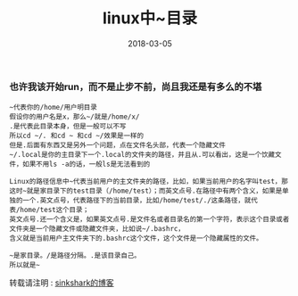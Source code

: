﻿---
layout: post
title: linux中~目录
date: 2018-03-05
tag: linux
---

### 也许我该开始run，而不是止步不前，尚且我还是有多么的不堪
```
~代表你的/home/用户明目录
假设你的用户名是x，那么~/就是/home/x/
.是代表此目录本身，但是一般可以不写
所以cd ~/. 和cd ~ 和cd ~/效果是一样的
但是.后面有东西又是另外一个问题，点在文件名头部，代表一个隐藏文件
~/.local是你的主目录下一个.local的文件夹的路径，并且从.可以看出，这是一个饮藏文件，如果不用ls -a的话，一般ls是无法看到的

Linux的路径信息中~代表当前用户的主文件夹的路径，比如，如果当前用户的名字叫test，那这时~就是家目录下的test目录（/home/test）；而英文点号.在路径中有两个含义，如果是单独的一个.英文点号，代表路径下的当前目录，比如/home/test/./这条路径，就代表/home/test这个目录；
英文点号.还一个含义是，如果英文点号.是文件名或者目录名的第一个字符，表示这个目录或者文件夹是一个隐藏文件或隐藏文件夹，比如说~/.bashrc，
含义就是当前用户主文件夹下的.bashrc这个文件，这个文件是一个隐藏属性的文件。

~是家目录。/是路径分隔。.是该目录自己。
所以就是~
```

转载请注明 : [sinkshark的博客](http://sinkshark.com/)